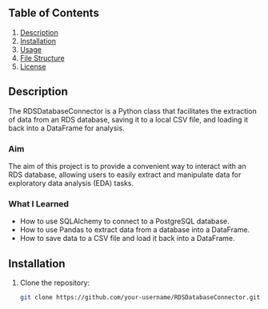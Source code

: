 ## Table of Contents
1. [Description](#description)
2. [Installation](#installation)
3. [Usage](#usage)
4. [File Structure](#file-structure)
5. [License](#license)

## Description
The RDSDatabaseConnector is a Python class that facilitates the extraction of data from an RDS database, saving it to a local CSV file, and loading it back into a DataFrame for analysis.

### Aim
The aim of this project is to provide a convenient way to interact with an RDS database, allowing users to easily extract and manipulate data for exploratory data analysis (EDA) tasks.

### What I Learned
- How to use SQLAlchemy to connect to a PostgreSQL database.
- How to use Pandas to extract data from a database into a DataFrame.
- How to save data to a CSV file and load it back into a DataFrame.

## Installation
1. Clone the repository:
   ```bash
   git clone https://github.com/your-username/RDSDatabaseConnector.git
